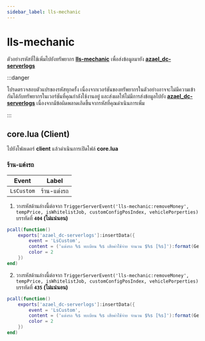```yaml
---
sidebar_label: lls-mechanic
---
```


# lls-mechanic

ตัวอย่างรหัสที่ใช้เพิ่มไปยังทรัพยากร **[lls-mechanic](https://lualua.tebex.io/package/4392113)** เพื่อส่งข้อมูลมายัง **[azael_dc-serverlogs](../../)**

:::danger

โปรดตรวจสอบตัวแปรของรหัสทุกครั้ง เนื่องจากเวอร์ชันของทรัพยากรในตัวอย่างอาจจะไม่มีความเข้ากันได้กับทรัพยากรในเวอร์ชันที่คุณกำลังใช้งานอยู่ และส่งผลให้ไม่มีการส่งข้อมูลไปยัง **[azael_dc-serverlogs](../../)** เนื่องจากมีข้อผิดพลาดเกิดขึ้นจากรหัสที่คุณดำเนินการเพิ่ม

:::

## core.lua (Client)

ไปยังโฟลเดอร์ **client** แล้วดำเนินการเปิดไฟล์ **core.lua**

### ร้าน-แต่งรถ

| Event                                  | Label
|----------------------------------------|----------------------------------------
| `LsCustom`                             | ร้าน-แต่งรถ

1. วางรหัสด้านล่างนี้ต่อจาก `TriggerServerEvent('lls-mechanic:removeMoney', tempPrice, isWhitelistJob, customConfigPosIndex, vehiclePorperties)` บรรทัดที่ **`404` (ไม่แน่นอน)**

```lua
pcall(function()
    exports['azael_dc-serverlogs']:insertData({
        event = 'LsCustom',
        content = ('แต่งรถ %s ทะเบียน %s เสียค่าใช้จ่าย จำนวน $%s [%s]'):format(GetDisplayNameFromVehicleModel(GetEntityModel(customVehicle)), GetVehicleNumberPlateText(customVehicle), ESX.Math.GroupDigits(tempPrice), menuOption.label .. (menu.title ~= '' and ' (' .. menu.title .. ')' or '')),
        color = 2
    })
end)
```

2. วางรหัสด้านล่างนี้ต่อจาก `TriggerServerEvent('lls-mechanic:removeMoney', tempPrice, isWhitelistJob, customConfigPosIndex, vehiclePorperties)` บรรทัดที่ **`435` (ไม่แน่นอน)**

```lua
pcall(function()
    exports['azael_dc-serverlogs']:insertData({
        event = 'LsCustom',
        content = ('แต่งรถ %s ทะเบียน %s เสียค่าใช้จ่าย จำนวน $%s [%s]'):format(GetDisplayNameFromVehicleModel(GetEntityModel(customVehicle)), GetVehicleNumberPlateText(customVehicle), ESX.Math.GroupDigits(tempPrice), tempModType .. (data.colorTitle and ' (' .. data.colorTitle .. ')' or '')),
        color = 2
    })
end)
```
